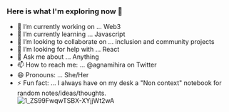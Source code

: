 ### Here is what I'm exploring now 👋


- 🔭 I’m currently working on ... Web3
- 🌱 I’m currently learning ... Javascript
- 👯 I’m looking to collaborate on ... inclusion and community projects
- 🤔 I’m looking for help with ... React
- 💬 Ask me about ... Anything
- 📫 How to reach me: ... @agnamihira on Twitter
- 😄 Pronouns: ... She/Her
- ⚡ Fun fact: ... I always have on my desk a "Non context" notebook for random notes/ideas/thoughts.  
![1_ZS99FwqwTSBX-XYjjWt2wA](https://user-images.githubusercontent.com/11306075/185730258-66ba7ce4-d786-4561-af87-60f5ea48b2ba.gif)
